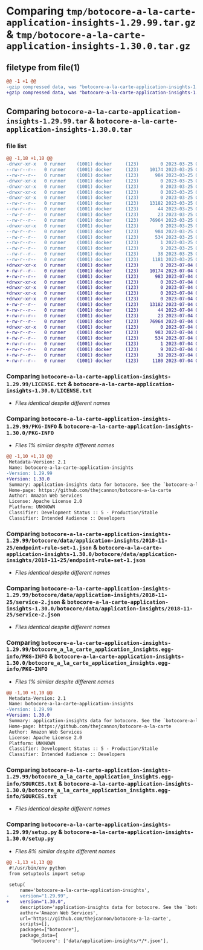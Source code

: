 # Comparing `tmp/botocore-a-la-carte-application-insights-1.29.99.tar.gz` & `tmp/botocore-a-la-carte-application-insights-1.30.0.tar.gz`

## filetype from file(1)

```diff
@@ -1 +1 @@
-gzip compressed data, was "botocore-a-la-carte-application-insights-1.29.99.tar", last modified: Sat Mar 25 01:22:23 2023, max compression
+gzip compressed data, was "botocore-a-la-carte-application-insights-1.30.0.tar", last modified: Tue Jul  4 01:44:14 2023, max compression
```

## Comparing `botocore-a-la-carte-application-insights-1.29.99.tar` & `botocore-a-la-carte-application-insights-1.30.0.tar`

### file list

```diff
@@ -1,18 +1,18 @@
-drwxr-xr-x   0 runner    (1001) docker     (123)        0 2023-03-25 01:22:23.630397 botocore-a-la-carte-application-insights-1.29.99/
--rw-r--r--   0 runner    (1001) docker     (123)    10174 2023-03-25 01:22:23.000000 botocore-a-la-carte-application-insights-1.29.99/LICENSE.txt
--rw-r--r--   0 runner    (1001) docker     (123)      984 2023-03-25 01:22:23.630397 botocore-a-la-carte-application-insights-1.29.99/PKG-INFO
-drwxr-xr-x   0 runner    (1001) docker     (123)        0 2023-03-25 01:22:23.630397 botocore-a-la-carte-application-insights-1.29.99/botocore/
-drwxr-xr-x   0 runner    (1001) docker     (123)        0 2023-03-25 01:22:23.630397 botocore-a-la-carte-application-insights-1.29.99/botocore/data/
-drwxr-xr-x   0 runner    (1001) docker     (123)        0 2023-03-25 01:22:23.630397 botocore-a-la-carte-application-insights-1.29.99/botocore/data/application-insights/
-drwxr-xr-x   0 runner    (1001) docker     (123)        0 2023-03-25 01:22:23.630397 botocore-a-la-carte-application-insights-1.29.99/botocore/data/application-insights/2018-11-25/
--rw-r--r--   0 runner    (1001) docker     (123)    13182 2023-03-25 01:22:12.000000 botocore-a-la-carte-application-insights-1.29.99/botocore/data/application-insights/2018-11-25/endpoint-rule-set-1.json
--rw-r--r--   0 runner    (1001) docker     (123)       44 2023-03-25 01:22:12.000000 botocore-a-la-carte-application-insights-1.29.99/botocore/data/application-insights/2018-11-25/examples-1.json
--rw-r--r--   0 runner    (1001) docker     (123)       23 2023-03-25 01:22:12.000000 botocore-a-la-carte-application-insights-1.29.99/botocore/data/application-insights/2018-11-25/paginators-1.json
--rw-r--r--   0 runner    (1001) docker     (123)    76964 2023-03-25 01:22:12.000000 botocore-a-la-carte-application-insights-1.29.99/botocore/data/application-insights/2018-11-25/service-2.json
-drwxr-xr-x   0 runner    (1001) docker     (123)        0 2023-03-25 01:22:23.630397 botocore-a-la-carte-application-insights-1.29.99/botocore_a_la_carte_application_insights.egg-info/
--rw-r--r--   0 runner    (1001) docker     (123)      984 2023-03-25 01:22:23.000000 botocore-a-la-carte-application-insights-1.29.99/botocore_a_la_carte_application_insights.egg-info/PKG-INFO
--rw-r--r--   0 runner    (1001) docker     (123)      534 2023-03-25 01:22:23.000000 botocore-a-la-carte-application-insights-1.29.99/botocore_a_la_carte_application_insights.egg-info/SOURCES.txt
--rw-r--r--   0 runner    (1001) docker     (123)        1 2023-03-25 01:22:23.000000 botocore-a-la-carte-application-insights-1.29.99/botocore_a_la_carte_application_insights.egg-info/dependency_links.txt
--rw-r--r--   0 runner    (1001) docker     (123)        9 2023-03-25 01:22:23.000000 botocore-a-la-carte-application-insights-1.29.99/botocore_a_la_carte_application_insights.egg-info/top_level.txt
--rw-r--r--   0 runner    (1001) docker     (123)       38 2023-03-25 01:22:23.630397 botocore-a-la-carte-application-insights-1.29.99/setup.cfg
--rw-r--r--   0 runner    (1001) docker     (123)     1181 2023-03-25 01:22:23.000000 botocore-a-la-carte-application-insights-1.29.99/setup.py
+drwxr-xr-x   0 runner    (1001) docker     (123)        0 2023-07-04 01:44:14.222386 botocore-a-la-carte-application-insights-1.30.0/
+-rw-r--r--   0 runner    (1001) docker     (123)    10174 2023-07-04 01:44:13.000000 botocore-a-la-carte-application-insights-1.30.0/LICENSE.txt
+-rw-r--r--   0 runner    (1001) docker     (123)      983 2023-07-04 01:44:14.222386 botocore-a-la-carte-application-insights-1.30.0/PKG-INFO
+drwxr-xr-x   0 runner    (1001) docker     (123)        0 2023-07-04 01:44:14.218386 botocore-a-la-carte-application-insights-1.30.0/botocore/
+drwxr-xr-x   0 runner    (1001) docker     (123)        0 2023-07-04 01:44:14.218386 botocore-a-la-carte-application-insights-1.30.0/botocore/data/
+drwxr-xr-x   0 runner    (1001) docker     (123)        0 2023-07-04 01:44:14.218386 botocore-a-la-carte-application-insights-1.30.0/botocore/data/application-insights/
+drwxr-xr-x   0 runner    (1001) docker     (123)        0 2023-07-04 01:44:14.222386 botocore-a-la-carte-application-insights-1.30.0/botocore/data/application-insights/2018-11-25/
+-rw-r--r--   0 runner    (1001) docker     (123)    13182 2023-07-04 01:44:02.000000 botocore-a-la-carte-application-insights-1.30.0/botocore/data/application-insights/2018-11-25/endpoint-rule-set-1.json
+-rw-r--r--   0 runner    (1001) docker     (123)       44 2023-07-04 01:44:02.000000 botocore-a-la-carte-application-insights-1.30.0/botocore/data/application-insights/2018-11-25/examples-1.json
+-rw-r--r--   0 runner    (1001) docker     (123)       23 2023-07-04 01:44:02.000000 botocore-a-la-carte-application-insights-1.30.0/botocore/data/application-insights/2018-11-25/paginators-1.json
+-rw-r--r--   0 runner    (1001) docker     (123)    76964 2023-07-04 01:44:02.000000 botocore-a-la-carte-application-insights-1.30.0/botocore/data/application-insights/2018-11-25/service-2.json
+drwxr-xr-x   0 runner    (1001) docker     (123)        0 2023-07-04 01:44:14.222386 botocore-a-la-carte-application-insights-1.30.0/botocore_a_la_carte_application_insights.egg-info/
+-rw-r--r--   0 runner    (1001) docker     (123)      983 2023-07-04 01:44:14.000000 botocore-a-la-carte-application-insights-1.30.0/botocore_a_la_carte_application_insights.egg-info/PKG-INFO
+-rw-r--r--   0 runner    (1001) docker     (123)      534 2023-07-04 01:44:14.000000 botocore-a-la-carte-application-insights-1.30.0/botocore_a_la_carte_application_insights.egg-info/SOURCES.txt
+-rw-r--r--   0 runner    (1001) docker     (123)        1 2023-07-04 01:44:14.000000 botocore-a-la-carte-application-insights-1.30.0/botocore_a_la_carte_application_insights.egg-info/dependency_links.txt
+-rw-r--r--   0 runner    (1001) docker     (123)        9 2023-07-04 01:44:14.000000 botocore-a-la-carte-application-insights-1.30.0/botocore_a_la_carte_application_insights.egg-info/top_level.txt
+-rw-r--r--   0 runner    (1001) docker     (123)       38 2023-07-04 01:44:14.222386 botocore-a-la-carte-application-insights-1.30.0/setup.cfg
+-rw-r--r--   0 runner    (1001) docker     (123)     1180 2023-07-04 01:44:13.000000 botocore-a-la-carte-application-insights-1.30.0/setup.py
```

### Comparing `botocore-a-la-carte-application-insights-1.29.99/LICENSE.txt` & `botocore-a-la-carte-application-insights-1.30.0/LICENSE.txt`

 * *Files identical despite different names*

### Comparing `botocore-a-la-carte-application-insights-1.29.99/PKG-INFO` & `botocore-a-la-carte-application-insights-1.30.0/PKG-INFO`

 * *Files 1% similar despite different names*

```diff
@@ -1,10 +1,10 @@
 Metadata-Version: 2.1
 Name: botocore-a-la-carte-application-insights
-Version: 1.29.99
+Version: 1.30.0
 Summary: application-insights data for botocore. See the `botocore-a-la-carte` package for more info.
 Home-page: https://github.com/thejcannon/botocore-a-la-carte
 Author: Amazon Web Services
 License: Apache License 2.0
 Platform: UNKNOWN
 Classifier: Development Status :: 5 - Production/Stable
 Classifier: Intended Audience :: Developers
```

### Comparing `botocore-a-la-carte-application-insights-1.29.99/botocore/data/application-insights/2018-11-25/endpoint-rule-set-1.json` & `botocore-a-la-carte-application-insights-1.30.0/botocore/data/application-insights/2018-11-25/endpoint-rule-set-1.json`

 * *Files identical despite different names*

### Comparing `botocore-a-la-carte-application-insights-1.29.99/botocore/data/application-insights/2018-11-25/service-2.json` & `botocore-a-la-carte-application-insights-1.30.0/botocore/data/application-insights/2018-11-25/service-2.json`

 * *Files identical despite different names*

### Comparing `botocore-a-la-carte-application-insights-1.29.99/botocore_a_la_carte_application_insights.egg-info/PKG-INFO` & `botocore-a-la-carte-application-insights-1.30.0/botocore_a_la_carte_application_insights.egg-info/PKG-INFO`

 * *Files 1% similar despite different names*

```diff
@@ -1,10 +1,10 @@
 Metadata-Version: 2.1
 Name: botocore-a-la-carte-application-insights
-Version: 1.29.99
+Version: 1.30.0
 Summary: application-insights data for botocore. See the `botocore-a-la-carte` package for more info.
 Home-page: https://github.com/thejcannon/botocore-a-la-carte
 Author: Amazon Web Services
 License: Apache License 2.0
 Platform: UNKNOWN
 Classifier: Development Status :: 5 - Production/Stable
 Classifier: Intended Audience :: Developers
```

### Comparing `botocore-a-la-carte-application-insights-1.29.99/botocore_a_la_carte_application_insights.egg-info/SOURCES.txt` & `botocore-a-la-carte-application-insights-1.30.0/botocore_a_la_carte_application_insights.egg-info/SOURCES.txt`

 * *Files identical despite different names*

### Comparing `botocore-a-la-carte-application-insights-1.29.99/setup.py` & `botocore-a-la-carte-application-insights-1.30.0/setup.py`

 * *Files 8% similar despite different names*

```diff
@@ -1,13 +1,13 @@
 #!/usr/bin/env python
 from setuptools import setup
 
 setup(
     name='botocore-a-la-carte-application-insights',
-    version="1.29.99",
+    version="1.30.0",
     description='application-insights data for botocore. See the `botocore-a-la-carte` package for more info.',
     author='Amazon Web Services',
     url='https://github.com/thejcannon/botocore-a-la-carte',
     scripts=[],
     packages=["botocore"],
     package_data={
         'botocore': ['data/application-insights/*/*.json'],
```

